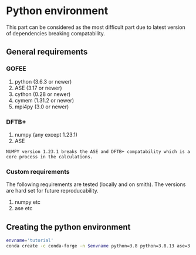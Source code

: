 # Python environment

This part can be considered as the most difficult part due to latest version of dependencies breaking compatability.

## General requirements

### GOFEE

1. python (3.6.3 or newer)
2. ASE (3.17 or newer)
3. cython (0.28 or newer)
4. cymem (1.31.2 or newer)
5. mpi4py (3.0 or newer)

### DFTB+ 
1. numpy (any except 1.23.1)
2. ASE

```{warning}
NUMPY version 1.23.1 breaks the ASE and DFTB+ compatability which is a core process in the calculations.
```

### Custom requirements

The following requirements are tested (locally and on smith). The versions are hard set for future reproducability. 

1. numpy etc
2. ase etc


## Creating the python environment

```bash
envname='tutorial'
conda create -c conda-forge -n $envname python=3.8 python=3.8.13 ase=3.22.1 cymem=2.0.6 cython=0.29.30 mpi4py=3.1.3 numpy=1.22.1 pytest=7.1.2  scikit-learn=1.1.1 scipy=1.8.1 dscribe=1.2.1 matplotlib=3.5.2 

```
